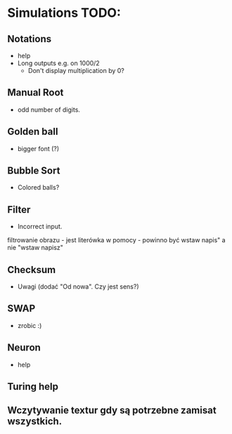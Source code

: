 # Simulations TODO:

## Notations
- help
- Long outputs e.g. on 1000/2
    - Don't display multiplication by 0?

## Manual Root
- odd number of digits.

## Golden ball
- bigger font (?)

## Bubble Sort
- Colored balls?

## Filter
- Incorrect input.

filtrowanie obrazu  - jest literówka w pomocy - powinno być wstaw napis" a nie "wstaw napisz"

## Checksum
- Uwagi (dodać "Od nowa". Czy jest sens?)

## SWAP
- zrobic :)

## Neuron
- help

## Turing help

## Wczytywanie textur gdy są potrzebne zamisat wszystkich.
